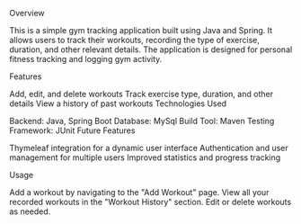 Overview

This is a simple gym tracking application built using Java and Spring. 
It allows users to track their workouts, recording the type of exercise, duration, and other relevant details. 
The application is designed for personal fitness tracking and logging gym activity.

Features

Add, edit, and delete workouts
Track exercise type, duration, and other details
View a history of past workouts
Technologies Used

Backend: Java, Spring Boot
Database: MySql
Build Tool: Maven 
Testing Framework: JUnit
Future Features

Thymeleaf integration for a dynamic user interface
Authentication and user management for multiple users
Improved statistics and progress tracking

Usage

Add a workout by navigating to the "Add Workout" page.
View all your recorded workouts in the "Workout History" section.
Edit or delete workouts as needed.

